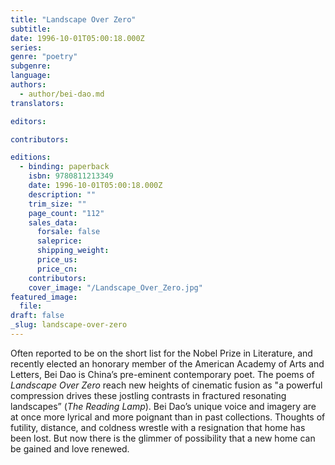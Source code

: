 ```yaml
---
title: "Landscape Over Zero"
subtitle:
date: 1996-10-01T05:00:18.000Z
series:
genre: "poetry"
subgenre:
language:
authors:
  - author/bei-dao.md
translators:

editors:

contributors:

editions:
  - binding: paperback
    isbn: 9780811213349
    date: 1996-10-01T05:00:18.000Z
    description: ""
    trim_size: ""
    page_count: "112"
    sales_data:
      forsale: false
      saleprice:
      shipping_weight:
      price_us:
      price_cn:
    contributors:
    cover_image: "/Landscape_Over_Zero.jpg"
featured_image:
  file:
draft: false
_slug: landscape-over-zero
---
```


Often reported to be on the short list for the Nobel Prize in Literature, and recently elected an honorary member of the American Academy of Arts and Letters, Bei Dao is China’s pre-eminent contemporary poet. The poems of _Landscape Over Zero_ reach new heights of cinematic fusion as "a powerful compression drives these jostling contrasts in fractured resonating landscapes” (_The Reading Lamp_). Bei Dao’s unique voice and imagery are at once more lyrical and more poignant than in past collections. Thoughts of futility, distance, and coldness wrestle with a resignation that home has been lost. But now there is the glimmer of possibility that a new home can be gained and love renewed.

